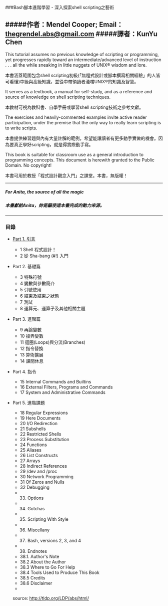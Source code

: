 ###Bash腳本進階學習 - 深入探索shell scripting之藝術

#####作者：Mendel Cooper; Email：thegrendel.abs@gmail.com
#####譯者：KunYu Chen
---
This tutorial assumes no previous knowledge of scripting or programming, yet progresses rapidly toward an intermediate/advanced level of instruction . . . all the while sneaking in little nuggets of UNIX® wisdom and lore.

本書涵蓋範圍包含shell scripting初級(「無程式設計或腳本撰寫相關經驗」的人皆可看懂)中級與高級知識，並從中帶領讀者淺嚐UNIX®的知識及智慧。

It serves as a textbook, a manual for self-study, and as a reference and source of knowledge on shell scripting techniques.

本教材可視為教科書、自學手冊或學習shell scripting技術之參考文獻。

The exercises and heavily-commented examples invite active reader participation, under the premise that the only way to really learn scripting is to write scripts.

本書提供練習題與內有大量註解的範例，希望能讓讀者有更多動手實做的機會。因為要真正學好scripting，就是得實際動手寫。

This book is suitable for classroom use as a general introduction to programming concepts. This document is herewith granted to the Public Domain. No copyright!

本書可用於教授「程式設計觀念入門」之課堂。本書，無版權！

---
##### For Anita, the source of all the magic
##### 本書獻給Anita，妳是驅使這本書完成的動力來源。

---

### 目錄

* [Part 1. 引言](https://github.com/deanboole/abs/blob/master/part1-introduction.md)

  * 1 Shell 程式設計！	
  * 2 從 Sha-bang (#!) 入門

* Part 2. 基礎篇

  * 3 特殊符號
  * 4 變數與參數簡介
  * 5 引號使用
  * 6 結束及結束之狀態
  * 7 測試
  * 8 運算元、運算子及其他相關主題

* Part 3. 進階篇
  * 9 再論變數
  * 10 操弄變數
  * 11 迴圈(Loops)與分流(Branches)
  * 12 指令替換
  * 13 算術擴展
  * 14 課間休息

* Part 4. 指令
  * 15 Internal Commands and Builtins
  * 16 External Filters, Programs and Commands
  * 17 System and Administrative Commands

* Part 5. 進階課題
  * 18 Regular Expressions
  * 19 Here Documents
  * 20 I/O Redirection
  * 21 Subshells
  * 22 Restricted Shells
  * 23 Process Substitution
  * 24 Functions
  * 25 Aliases
  * 26 List Constructs
  * 27 Arrays
  * 28 Indirect References
  * 29 /dev and /proc
  * 30 Network Programming
  * 31 Of Zeros and Nulls
  * 32 Debugging
  * 33. Options
  * 34. Gotchas
  * 35. Scripting With Style
  * 36. Miscellany
  * 37. Bash, versions 2, 3, and 4
  * 38. Endnotes
  * 38.1. Author's Note
  * 38.2 About the Author
  * 38.3 Where to Go For Help
  * 38.4 Tools Used to Produce This Book
  * 38.5 Credits
  * 38.6 Disclaimer
  * 
  source: http://tldp.org/LDP/abs/html/
